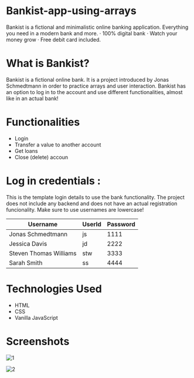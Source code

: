 # Bankist-app-using-arrays
Bankist is a fictional and minimalistic online banking application.
Everything you need in a modern bank and more. · 100% digital bank · Watch your money grow · Free debit card included.

# What is Bankist?
Bankist is a fictional online bank. It is a project introduced by Jonas Schmedtmann in order to practice arrays and user interaction. Bankist has an option to log in to the account and use different functionalities, almost like in an actual bank!

# Functionalities
* Login
* Transfer a value to another account
* Get loans
* Close (delete) accoun

# Log in credentials :

This is the template login details to use the bank functionality. The project does not include any backend and does not have an actual registration funcionality. Make sure to use usernames are lowercase!

| Username | UserId | Password |
|----------|----------|----------|
| Jonas Schmedtmann| js| 1111|
| Jessica Davis| jd| 2222|
| Steven Thomas Williams| stw| 3333|
| Sarah Smith| ss| 4444|

# Technologies Used
* HTML
* CSS
* Vanilla JavaScript

# Screenshots

![1](https://github.com/Hashuudev/Bankist-app-using-arrays/assets/94761963/8ef9879a-99dd-4a36-853c-7c7863649962)

![2](https://github.com/Hashuudev/Bankist-app-using-arrays/assets/94761963/38da8638-24da-4cd6-9f00-7fde26d0a04d)


